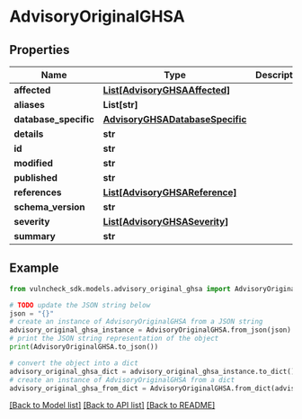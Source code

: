 # AdvisoryOriginalGHSA


## Properties

Name | Type | Description | Notes
------------ | ------------- | ------------- | -------------
**affected** | [**List[AdvisoryGHSAAffected]**](AdvisoryGHSAAffected.md) |  | [optional] 
**aliases** | **List[str]** |  | [optional] 
**database_specific** | [**AdvisoryGHSADatabaseSpecific**](AdvisoryGHSADatabaseSpecific.md) |  | [optional] 
**details** | **str** |  | [optional] 
**id** | **str** |  | [optional] 
**modified** | **str** |  | [optional] 
**published** | **str** |  | [optional] 
**references** | [**List[AdvisoryGHSAReference]**](AdvisoryGHSAReference.md) |  | [optional] 
**schema_version** | **str** |  | [optional] 
**severity** | [**List[AdvisoryGHSASeverity]**](AdvisoryGHSASeverity.md) |  | [optional] 
**summary** | **str** |  | [optional] 

## Example

```python
from vulncheck_sdk.models.advisory_original_ghsa import AdvisoryOriginalGHSA

# TODO update the JSON string below
json = "{}"
# create an instance of AdvisoryOriginalGHSA from a JSON string
advisory_original_ghsa_instance = AdvisoryOriginalGHSA.from_json(json)
# print the JSON string representation of the object
print(AdvisoryOriginalGHSA.to_json())

# convert the object into a dict
advisory_original_ghsa_dict = advisory_original_ghsa_instance.to_dict()
# create an instance of AdvisoryOriginalGHSA from a dict
advisory_original_ghsa_from_dict = AdvisoryOriginalGHSA.from_dict(advisory_original_ghsa_dict)
```
[[Back to Model list]](../README.md#documentation-for-models) [[Back to API list]](../README.md#documentation-for-api-endpoints) [[Back to README]](../README.md)


